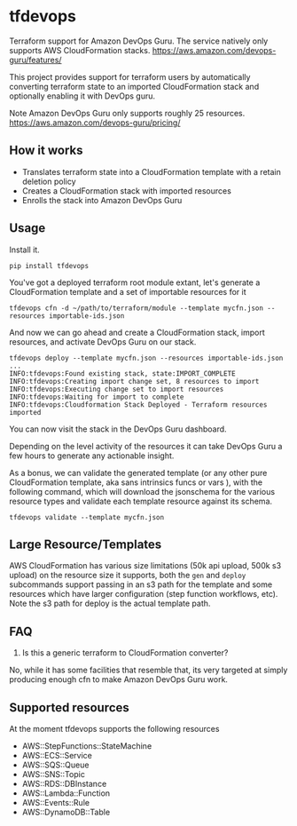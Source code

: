 # tfdevops

Terraform support for Amazon DevOps Guru. The service natively only supports AWS CloudFormation stacks.
https://aws.amazon.com/devops-guru/features/

This project provides support for terraform users by automatically
converting terraform state to an imported CloudFormation stack
and optionally enabling it with DevOps guru.

Note Amazon DevOps Guru only supports roughly 25 resources.
https://aws.amazon.com/devops-guru/pricing/


## How it works

- Translates terraform state into a CloudFormation template with a retain deletion policy
- Creates a CloudFormation stack with imported resources
- Enrolls the stack into Amazon DevOps Guru

## Usage

Install it.

```
pip install tfdevops
```

You've got a deployed terraform root module extant, let's generate a CloudFormation template and a set of importable resources for it

```
tfdevops cfn -d ~/path/to/terraform/module --template mycfn.json --resources importable-ids.json
```


And now we can go ahead and create a CloudFormation stack, import resources, and activate DevOps Guru on our stack.

```
tfdevops deploy --template mycfn.json --resources importable-ids.json
...
INFO:tfdevops:Found existing stack, state:IMPORT_COMPLETE
INFO:tfdevops:Creating import change set, 8 resources to import
INFO:tfdevops:Executing change set to import resources
INFO:tfdevops:Waiting for import to complete
INFO:tfdevops:Cloudformation Stack Deployed - Terraform resources imported
```

You can now visit the stack in the DevOps Guru dashboard.

Depending on the level activity of the resources it can take DevOps Guru a few hours to generate any actionable insight.


As a bonus, we can validate the generated template (or any other pure CloudFormation template, aka sans intrinsics funcs or vars ), with the following
command, which will download the jsonschema for the various resource types and validate each template resource against its schema.

```
tfdevops validate --template mycfn.json
```

## Large Resource/Templates

AWS CloudFormation has various size limitations (50k api upload, 500k s3 upload) on the resource size it supports, both the `gen` and `deploy` subcommands support passing
in an s3 path for the template and some resources which have larger configuration (step function workflows, etc). Note the s3 path for deploy is the actual template
path.

## FAQ

1. Is this a generic terraform to CloudFormation converter?

No, while it has some facilities that resemble that, its very targeted at simply producing enough cfn to make Amazon DevOps Guru work.

## Supported resources


At the moment tfdevops supports the following resources

 - AWS::StepFunctions::StateMachine
 - AWS::ECS::Service
 - AWS::SQS::Queue
 - AWS::SNS::Topic
 - AWS::RDS::DBInstance
 - AWS::Lambda::Function
 - AWS::Events::Rule
 - AWS::DynamoDB::Table